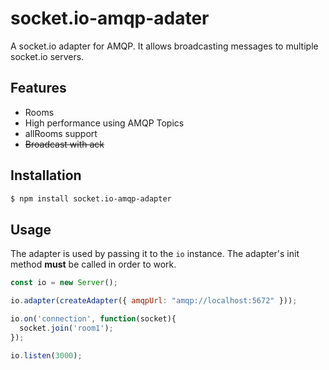 # socket.io-amqp-adater

A socket.io adapter for AMQP.
It allows broadcasting messages to multiple socket.io servers.

## Features

* Rooms
* High performance using AMQP Topics
* allRooms support 
* ~~Broadcast with ack~~

## Installation

```bash
$ npm install socket.io-amqp-adapter
```

## Usage

The adapter is used by passing it to the `io` instance.
The adapter's init method **must** be called in order to work.

```js
const io = new Server();

io.adapter(createAdapter({ amqpUrl: "amqp://localhost:5672" }));

io.on('connection', function(socket){
  socket.join('room1');
});

io.listen(3000);
```

